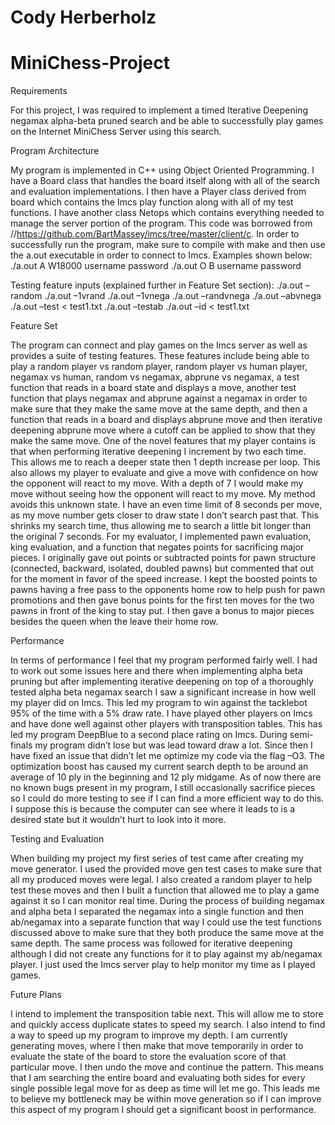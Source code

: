 # Cody Herberholz
# MiniChess-Project



Requirements

For this project, I was required to implement a timed Iterative Deepening 
negamax alpha-beta pruned search and be able to successfully play games on the 
Internet MiniChess Server using this search.



Program Architecture

My program is implemented in C++ using Object Oriented Programming.  I have a 
Board class that handles the board itself along with all of the search and 
evaluation implementations. I then have a Player class derived from board which 
contains the Imcs play function along with all of my test functions. I have 
another class Netops which contains everything needed to manage the server 
portion of the program. This code was borrowed from 
//https://github.com/BartMassey/imcs/tree/master/client/c.
In order to successfully run the program, make sure to compile with make and 
then use the a.out executable in order to connect to Imcs. 
Examples shown below:
    ./a.out A W18000 username password
    ./a.out O B username password

Testing feature inputs (explained further in Feature Set section):
    ./a.out –random
    ./a.out –1vrand
    ./a.out –1vnega
    ./a.out –randvnega
    ./a.out –abvnega
    ./a.out –test < test1.txt
    ./a.out –testab
    ./a.out –id < test1.txt



Feature Set

The program can connect and play games on the Imcs server as well as provides a 
suite of testing features. These features include being able to play a random 
player vs random player, random player vs human player, negamax vs human, 
random vs negamax, abprune vs negamax, a test function that reads in a board 
state and displays a move, another test function that plays negamax and abprune 
against a negamax in order to make sure that they make the same move at the same 
depth, and then a function that reads in a board and displays abprune move and 
then iterative deepening abprune move where a cutoff can be applied to show 
that they make the same move. 
One of the novel features that my player contains is that when performing 
iterative deepening I increment by two each time. This allows me to reach a 
deeper state then 1 depth increase per loop. This also allows my player to 
evaluate and give a move with confidence on how the opponent will react to my 
move. With a depth of 7 I would make my move without seeing how the opponent 
will react to my move. My method avoids this unknown state. I have an even 
time limit of 8 seconds per move, as my move number gets closer to draw state 
I don’t search past that. This shrinks my search time, thus allowing me to 
search a little bit longer than the original 7 seconds.
For my evaluator, I implemented pawn evaluation, king evaluation, and a function 
that negates points for sacrificing major pieces. I originally gave out points 
or subtracted points for pawn structure (connected, backward, isolated, doubled pawns) 
but commented that out for the moment in favor of the speed increase. I kept 
the boosted points to pawns having a free pass to the opponents home row to help 
push for pawn promotions and then gave bonus points for the first ten moves for 
the two pawns in front of the king to stay put. I then gave a bonus to major 
pieces besides the queen when the leave their home row.



Performance

In terms of performance I feel that my program performed fairly well. I had to 
work out some issues here and there when implementing alpha beta pruning but 
after implementing iterative deepening on top of a thoroughly tested alpha beta 
negamax search I saw a significant increase in how well my player did on Imcs. 
This led my program to win against the tacklebot 95% of the time with a 5% draw 
rate. I have played other players on Imcs and have done well against other 
players with transposition tables. This has led my program DeepBlue to a second 
place rating on Imcs. During semi-finals my program didn’t lose but was lead 
toward draw a lot. Since then I have fixed an issue that didn’t let me optimize 
my code via the flag –O3. The optimization boost has caused my current search 
depth to be around an average of 10 ply in the beginning and 12 ply midgame. 
As of now there are no known bugs present in my program, I still occasionally 
sacrifice pieces so I could do more testing to see if I can find a more 
efficient way to do this. I suppose this is because the computer can see where 
it leads to is a desired state but it wouldn’t hurt to look into it more. 



Testing and Evaluation

When building my project my first series of test came after creating my move 
generator. I used the provided move gen test cases to make sure that all my 
produced moves were legal. I also created a random player to help test these 
moves and then I built a function that allowed me to play a game against it so 
I can monitor real time. During the process of building negamax and alpha beta 
I separated the negamax into a single function and then ab/negamax into a 
separate function that way I could use the test functions discussed above to 
make sure that they both produce the same move at the same depth. The same 
process was followed for iterative deepening although I did not create any 
functions for it to play against my ab/negamax player. I just used the Imcs 
server play to help monitor my time as I played games.



Future Plans

I intend to implement the transposition table next. This will allow 
me to store and quickly access duplicate states to speed my search. I also 
intend to find a way to speed up my program to improve my depth. I am currently 
generating moves, where I then make that move temporarily in order to evaluate 
the state of the board to store the evaluation score of that particular move. 
I then undo the move and continue the pattern. This means that I am searching 
the entire board and evaluating both sides for every single possible legal 
move for as deep as time will let me go. This leads me to believe my bottleneck 
may be within move generation so if I can improve this aspect of my program I 
should get a significant boost in performance. 
